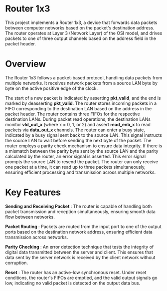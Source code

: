 # Router 1x3

This project implements a Router 1x3, a device that forwards data packets between computer networks based on the packet's destination address. The router operates at Layer 3 (Network Layer) of the OSI model, and drives packets to one of three output channels based on the address field in the packet header. 

# Overview

The Router 1x3 follows a packet-based protocol, handling data packets from multiple networks. It receives network packets from a source LAN byte by byte on the active positive edge of the clock.

The start of a new packet is indicated by asserting **pkt_valid**, and the end is marked by deasserting **pkt_valid**. The router stores incoming packets in a FIFO corresponding to the destination LAN based on the address in the packet header. The router contains three FIFOs for the respective destination LANs. During packet read operations, the destination LANs monitor **vld_out_x** (where x = 0, 1, or 2) and assert **read_enb_x** to read packets via **data_out_x** channels. The router can enter a busy state, indicated by a busy signal sent back to the source LAN. This signal instructs the source LAN to wait before sending the next byte of the packet. The router employs a parity check mechanism to ensure data integrity. If there is a mismatch between the parity byte sent by the source LAN and the parity calculated by the router, an error signal is asserted. This error signal prompts the source LAN to resend the packet. The router can only receive one packet at a time, it can read up to three packets simultaneously, ensuring efficient processing and transmission across multiple networks.



# Key Features

**Sending and Receiving Packet** : The router is capable of handling both packet transmission and reception simultaneously, ensuring smooth data flow between networks.

**Packet Routing** : Packets are routed from the input port to one of the output ports based on the destination network address, ensuring efficient data transmission across networks.

**Parity Checking** : An error detection technique that tests the integrity of digital data transmitted between the server and client. This ensures that data sent by the server network is received by the client network without corruption.

**Reset** : The router has an active-low synchronous reset. Under reset conditions, the router's FIFOs are emptied, and the valid output signals go low, indicating no valid packet is detected on the output data bus.
